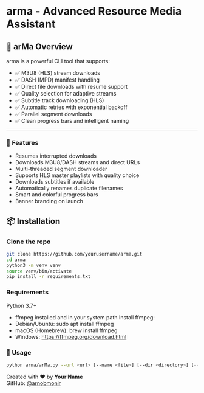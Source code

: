 # arma - Advanced Resource Media Assistant
## 🚀 arMa Overview
arma is a powerful CLI tool that supports:
- ✅ M3U8 (HLS) stream downloads
- ✅ DASH (MPD) manifest handling
- ✅ Direct file downloads with resume support
- ✅ Quality selection for adaptive streams
- ✅ Subtitle track downloading (HLS)
- ✅ Automatic retries with exponential backoff
- ✅ Parallel segment downloads
- ✅ Clean progress bars and intelligent naming
---
### 🧠 Features
- Resumes interrupted downloads
- Downloads M3U8/DASH streams and direct URLs
- Multi-threaded segment downloader
- Supports HLS master playlists with quality choice
- Downloads subtitles if available
- Automatically renames duplicate filenames
- Smart and colorful progress bars
- Banner branding on launch
## 📦 Installation

### Clone the repo

```bash
git clone https://github.com/yourusername/arma.git
cd arma
python3 -m venv venv
source venv/bin/activate
pip install -r requirements.txt
```

### Requirements
Python 3.7+
- ffmpeg installed and in your system path
Install ffmpeg:
- Debian/Ubuntu: sudo apt install ffmpeg
- macOS (Homebrew): brew install ffmpeg
- Windows: https://ffmpeg.org/download.html
###  🧪 Usage
```bash
python arma/arMa.py --url <url> [--name <file>] [--dir <directory>] [--parallel <threads>]
```

Created with ❤️ by **Your Name**  
GitHub: [@arnobmonir](https://github.com/arnobmonir)
